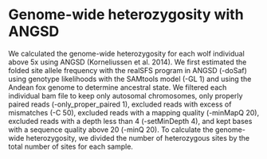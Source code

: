 # Genome-wide heterozygosity with ANGSD 

We calculated the genome-wide heterozygosity for each wolf individual above 5x using ANGSD (Korneliussen et al. 2014). We first estimated the folded site allele frequency with the realSFS program in ANGSD (-doSaf) using genotype likelihoods with the SAMtools model (-GL 1) and using the Andean fox genome to determine ancestral state. We filtered each individual bam file to keep only autosomal chromosomes, only properly paired reads (-only_proper_paired 1), excluded reads with excess of mismatches (-C 50), excluded reads with a mapping quality (-minMapQ 20), excluded reads with a depth less than 4 (-setMinDepth 4), and kept bases with a sequence quality above 20 (-minQ 20). To calculate the genome-wide heterozygosity, we divided the number of heterozygous sites by the total number of sites for each sample. 

